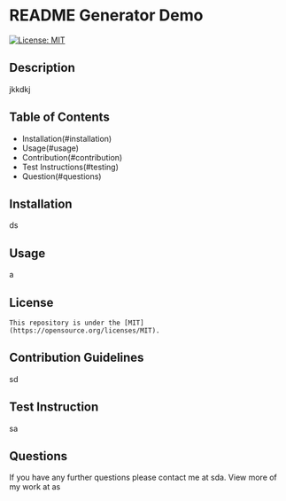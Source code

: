# README Generator Demo

  [![License: MIT](https://img.shields.io/badge/License-MIT-yellow.svg)](https://opensource.org/licenses/MIT)

  ## Description
  jkkdkj

  ## Table of Contents
  * Installation(#installation)
  * Usage(#usage)
  * Contribution(#contribution)
  * Test Instructions(#testing)
  * Question(#questions)

  ## Installation
  ds

  ## Usage
  a

  ## License
  
    This repository is under the [MIT](https://opensource.org/licenses/MIT).

  ## Contribution Guidelines
  sd

  ## Test Instruction
  sa

  ## Questions
  If you have any further questions please contact me at sda. View more of my work at as

